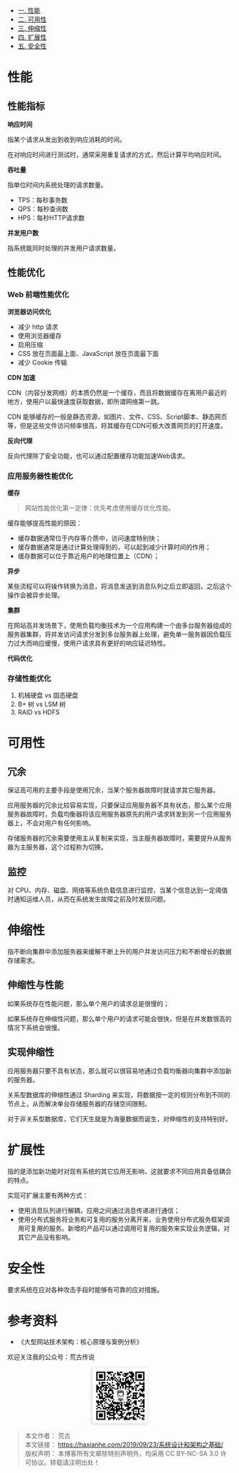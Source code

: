 - [一. 性能](#性能)
- [二. 可用性](#可用性)
- [三. 伸缩性](#伸缩性)
- [四. 扩展性](#扩展性)
- [五. 安全性](#安全性)

# 性能
## 性能指标
**响应时间**

指某个请求从发出到收到响应消耗的时间。

在对响应时间进行测试时，通常采用重复请求的方式，然后计算平均响应时间。

**吞吐量**

指单位时间内系统处理的请求数量。

- TPS：每秒事务数
- QPS：每秒查询数
- HPS：每秒HTTP请求数

**并发用户数**

指系统能同时处理的并发用户请求数量。

## 性能优化

### Web 前端性能优化

**浏览器访问优化**

- 减少 http 请求
- 使用浏览器缓存
- 启用压缩
- CSS 放在页面最上面、JavaScript 放在页面最下面
- 减少 Cookie 传输

**CDN 加速**

CDN（内容分发网络）的本质仍然是一个缓存，而且将数据缓存在离用户最近的地方，使用户以最快速度获取数据，即所谓网络第一跳。

CDN 能够缓存的一般是静态资源，如图片、文件、CSS、Script脚本、静态网页等，但是这些文件访问频率很高，将其缓存在CDN可极大改善网页的打开速度。

**反向代理**

反向代理除了安全功能，也可以通过配置缓存功能加速Web请求。

### 应用服务器性能优化

**缓存**

>网站性能优化第一定律：优先考虑使用缓存优化性能。

缓存能够提高性能的原因：

- 缓存数据通常位于内存等介质中，访问速度特别快；
- 缓存数据通常是通过计算处理得到的，可以起到减少计算时间的作用；
- 缓存数据可以位于靠近用户的地理位置上（CDN）；

**异步**

某些流程可以将操作转换为消息，将消息发送到消息队列之后立即返回，之后这个操作会被异步处理。

**集群**

在网站高并发场景下，使用负载均衡技术为一个应用构建一个由多台服务器组成的服务器集群，将并发访问请求分发到多台服务器上处理，避免单一服务器因负载压力过大而响应缓慢，使用户请求具有更好的响应延迟特性。

**代码优化**

### 存储性能优化

1. 机械硬盘 vs 固态硬盘
2. B+ 树 vs LSM 树
3. RAID vs HDFS

# 可用性

## 冗余

保证高可用的主要手段是使用冗余，当某个服务器故障时就请求其它服务器。

应用服务器的冗余比较容易实现，只要保证应用服务器不具有状态，那么某个应用服务器故障时，负载均衡器将该应用服务器原先的用户请求转发到另一个应用服务器上，不会对用户有任何影响。

存储服务器的冗余需要使用主从复制来实现，当主服务器故障时，需要提升从服务器为主服务器，这个过程称为切换。

## 监控

对 CPU、内存、磁盘、网络等系统负载信息进行监控，当某个信息达到一定阈值时通知运维人员，从而在系统发生故障之前及时发现问题。

# 伸缩性

指不断向集群中添加服务器来缓解不断上升的用户并发访问压力和不断增长的数据存储需求。

## 伸缩性与性能

如果系统存在性能问题，那么单个用户的请求总是很慢的；

如果系统存在伸缩性问题，那么单个用户的请求可能会很快，但是在并发数很高的情况下系统会很慢。

## 实现伸缩性

应用服务器只要不具有状态，那么就可以很容易地通过负载均衡器向集群中添加新的服务器。

关系型数据库的伸缩性通过 Sharding 来实现，将数据按一定的规则分布到不同的节点上，从而解决单台存储服务器的存储空间限制。

对于非关系型数据库，它们天生就是为海量数据而诞生，对伸缩性的支持特别好。

# 扩展性

指的是添加新功能时对现有系统的其它应用无影响，这就要求不同应用具备低耦合的特点。

实现可扩展主要有两种方式：

- 使用消息队列进行解耦，应用之间通过消息传递进行通信；
- 使用分布式服务将业务和可复用的服务分离开来，业务使用分布式服务框架调用可复用的服务。新增的产品可以通过调用可复用的服务来实现业务逻辑，对其它产品没有影响。

# 安全性

要求系统在应对各种攻击手段时能够有可靠的应对措施。

# 参考资料

- 《大型网站技术架构：核心原理与案例分析》

欢迎关注我的公众号：荒古传说        

<center>
    <img style="border-radius: 0.3125em;
    box-shadow: 0 2px 4px 0 rgba(34,36,38,.12),0 2px 10px 0 rgba(34,36,38,.08);" 
    src="https://raw.githubusercontent.com/haxianhe/pic/master/image/20190806153414.png">
</center>

>本文作者： 荒古        
>本文链接： https://haxianhe.com/2019/09/23/系统设计和架构之基础/         
>版权声明： 本博客所有文章除特别声明外，均采用 CC BY-NC-SA 3.0 许可协议。转载请注明出处！